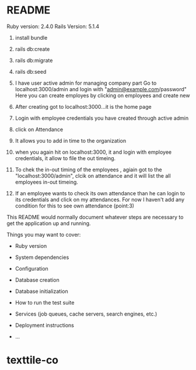 # README


Ruby version: 2.4.0
Rails Version: 5.1.4

1) install bundle
2) rails db:create
3) rails db:migrate
4) rails db:seed
5) I have user active admin for managing company part
Go to localhost:3000/admin and login with "admin@example.com/password"
Here you can create employes by clicking on employees and create new


6) After creating got to localhost:3000...it is the home page

7) Login with employee credentials you have created through active admin

8) click on Attendance 
9) It allows you to add in time to the organization
10) when you again hit on localhost:3000, it and login with employee credentials, it allow to file the out timeing.

11) To chek the in-out timing of the employees , agiain got to the "localhost:3000/admin", clcik on attendance and it will list the all employees in-out timeing.

12) If an employee wants to check its own attendance than he can login to its credentials and click on my attendances. For now I haven't add any condition for this to see own attendance (point:3)

This README would normally document whatever steps are necessary to get the
application up and running.

Things you may want to cover:

* Ruby version

* System dependencies

* Configuration

* Database creation

* Database initialization

* How to run the test suite

* Services (job queues, cache servers, search engines, etc.)

* Deployment instructions

* ...
# texttile-co




